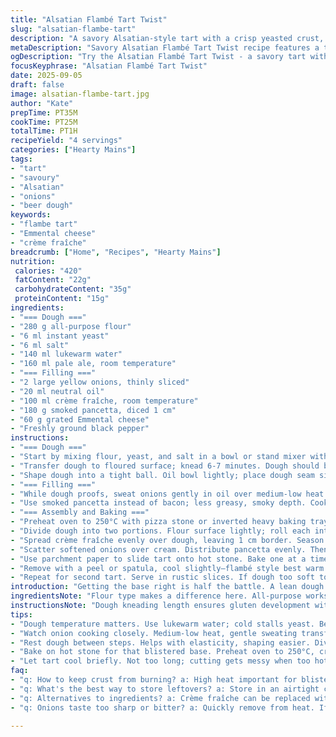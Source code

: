 ```yaml
---
title: "Alsatian Flambé Tart Twist"
slug: "alsatian-flambe-tart"
description: "A savory Alsatian-style tart with a crisp yeasted crust, tangy crème fraîche, caramelized onions, smoked pancetta, and a sharp Emmental twist instead of Gruyère. Dough blends beer and water for a light, airy texture. Baking on a hot stone ensures a blistered base, while the cheese melts into bubbling patches. Perfect for a relaxed meal with punchy savory notes and subtle maltiness. Adjust seasoning and timing by visual cues, avoiding common pitfalls like tough crust or burnt topping."
metaDescription: "Savory Alsatian Flambé Tart Twist recipe features a tangy filling and a crisp beer-infused dough; a culinary delight waiting to be made."
ogDescription: "Try the Alsatian Flambé Tart Twist - a savory tart with caramelized onions, pancetta, and Emmental cheese; an impressive addition to any meal."
focusKeyphrase: "Alsatian Flambé Tart Twist"
date: 2025-09-05
draft: false
image: alsatian-flambe-tart.jpg
author: "Kate"
prepTime: PT35M
cookTime: PT25M
totalTime: PT1H
recipeYield: "4 servings"
categories: ["Hearty Mains"]
tags:
- "tart"
- "savoury"
- "Alsatian"
- "onions"
- "beer dough"
keywords:
- "flambe tart"
- "Emmental cheese"
- "crème fraîche"
breadcrumb: ["Home", "Recipes", "Hearty Mains"]
nutrition: 
 calories: "420"
 fatContent: "22g"
 carbohydrateContent: "35g"
 proteinContent: "15g"
ingredients:
- "=== Dough ==="
- "280 g all-purpose flour"
- "6 ml instant yeast"
- "6 ml salt"
- "140 ml lukewarm water"
- "160 ml pale ale, room temperature"
- "=== Filling ==="
- "2 large yellow onions, thinly sliced"
- "20 ml neutral oil"
- "100 ml crème fraîche, room temperature"
- "180 g smoked pancetta, diced 1 cm"
- "60 g grated Emmental cheese"
- "Freshly ground black pepper"
instructions:
- "=== Dough ==="
- "Start by mixing flour, yeast, and salt in a bowl or stand mixer with dough hook. Slowly add water and beer; stir till it just comes together. Don’t rush the liquid addition—too fast, flour lumps. Stick to room-temp beer; cold stalls yeast."
- "Transfer dough to floured surface; knead 6-7 minutes. Dough should be soft, smooth, slightly tacky, not sticky. Too dry? Splash water sparingly; too wet? Dust flour in small doses. Avoid over-kneading; gluten development key for good rise but no rubbery crust."
- "Shape dough into a tight ball. Oil bowl lightly; place dough seam side down. Cover with damp cloth or plastic wrap sprayed with oil to prevent sticking. Let rise in warm spot (around 25°C) for about 1 hour 50 minutes. The goal: double volume, airy feel. Too cool—rise slows; warm spot near stove or oven is good."
- "=== Filling ==="
- "While dough proofs, sweat onions gently in oil over medium-low heat. Don’t let them brown right away; just translucent and soft, almost melting. This brings out sweetness without bitterness. Taste for seasoning; salty onions throw the balance off."
- "Use smoked pancetta instead of bacon; less greasy, smoky depth. Cook pancetta in separate pan over medium heat till edges crisp. Drain excess fat on paper towels."
- "=== Assembly and Baking ==="
- "Preheat oven to 250°C with pizza stone or inverted heavy baking tray on center rack. High heat critical for blistered bottom and crisp crust."
- "Divide dough into two portions. Flour surface lightly; roll each into an irregular oval roughly 35 x 20 cm. Not exact, rustic is fine. Place on parchment paper. Cover loosely with inverted baking sheet or plastic wrap. Let rest for 12-15 minutes. Short rest prevents dough shrinkage but allows slight relaxation for easy stretching."
- "Spread crème fraîche evenly over dough, leaving 1 cm border. Season generously with freshly cracked black pepper—this layers flavor sharply."
- "Scatter softened onions over cream. Distribute pancetta evenly. Then sprinkle grated Emmental instead of Gruyère for nuttier, gentler melt that doesn’t overpower."
- "Use parchment paper to slide tart onto hot stone. Bake one at a time, 7-12 minutes. Watch closely: edges should bubble golden brown, cheese should blister but not burn. The crust surface should feel dry and sound hollow when tapped lightly with spatula."
- "Remove with a peel or spatula, cool slightly—flambé style best warm but not scorched. Cuts easiest when rested briefly, topping gels slightly but still creamy."
- "Repeat for second tart. Serve in rustic slices. If dough too soft to shape properly, chill 10 minutes. If cheese browns too fast, tent with foil after 6 minutes to avoid bitterness."
introduction: "Getting the base right is half the battle. A lean dough that’s airy, light, with just enough chew, thanks to a beer-water combo and patient kneading. No shortcuts on fermentation; a cold kitchen spells dense crust. Onions not burnt but meltingly soft—sweetness pushing through. Pancetta swapped in to cut harsh fat of bacon, plus a smoky note balance. Cheese changed up to Emmental for that silken melt without heavy funk. Baking on hot stone—not a rack. Crucial. Results: crisp blistering, slightly charred edges, and topping that caramelizes in sweet spots. Timing by sight and sound, not a clock. Practicality over fancy schmancy."
ingredientsNote: "Flour type makes a difference here. All-purpose works fine but a blend with bread flour boosts chewiness. Instant yeast preferred for speed and control over rising. If no beer on hand, use one part sparkling water with a pinch of malt powder or a teaspoon sugar for fermentation lift. Pancetta replaces bacon for cleaner fat profile and punchy smokiness; guanciale also excellent if available. Emmental melts smoother and less oily than Gruyère, balancing the lardons. Crème fraîche temperature crucial; cold cream stiffens spread, temper it to room temp for smooth application and even cooking. Onion choice matters—yellow onions have natural sweetness; avoid reds to skip bitterness. Oil for sweating onions should be neutral so it doesn’t overpower aroma."
instructionsNote: "Dough kneading length ensures gluten development without toughening. Feel dough texture closely—too sticky or dry alters crumb. Resting dough between shaping limits contraction, letting stretches hold shape without sagging. Rolling oval shapes to irregular dimensions encourages uneven caramelization and rustic aesthetics. Sweating onions slowly, avoiding browning too early, unlocks sugars crucial for sweet-savory contrast. Pancetta crisped separately prevents greasy sogginess. Spreading crème fraîche evenly forms a moisture barrier preventing soggy dough base. Seasoning with fresh cracked pepper just before topping layers final flavor strike. Baking at 250°C with a stone simulates wood-fired heat; watch edges bubble and lightly char, cheese bubbling with patches turning golden but no black spots. Taking off fire precisely to avoid drying topping out. Let sit a few minutes pre-slicing to set and avoid topping sliding off."
tips:
- "Dough temperature matters. Use lukewarm water; cold stalls yeast. Beer should be at room temperature. Kneading? It's about texture. Soft, slightly tacky not sticky. Gradually add liquid for better incorporation. Too dry? A splash of water fixes that. Over-kneading leads to dense crust; aim for a light, airy feel."
- "Watch onion cooking closely. Medium-low heat, gentle sweating transforms them. Don't rush to brown; let them melt and soften. Sweet much better, balance all flavors. Taste for seasoning as you go. Too salty? Adjust. Pancetta crispy in a hot pan, less greasy than bacon. Drain on paper towels for crispiness."
- "Rest dough between steps. Helps with elasticity, shaping easier. Divide into two different portions, keep one covered while using the other. Relaxing lessens dough shrinkage, stretches easier. Parchment paper helps slide into the oven. If sticking, sprinkle flour. Parchment prevents burning once baking time starts."
- "Bake on hot stone for that blistered base. Preheat oven to 250°C, critical for crispy crust. Edges should bubble. Watch closely, time varies by the oven. Underbake slightly? Residual heat will carry over. Splash cold water in your oven for steam; influences crust texture. Remove gently to avoid soggy bottom."
- "Let tart cool briefly. Not too long; cutting gets messy when too hot. Texture changes as it sits. Creaminess maintained but gels just a touch. If cheese browning too fast, cover with foil midway. Lessen bitterness. If dough too soft, chill briefly before shaping into ovals. Works wonders."
faq:
- "q: How to keep crust from burning? a: High heat important for blistering. Underbake slightly at first. Monitor visually, checking edges. If browning occurs, tent with foil during the last few minutes; retains moisture without bitterness. Resting time helps; cool slightly lets crust support the filling."
- "q: What's the best way to store leftovers? a: Store in an airtight container in the fridge; reheat in oven, microwaving can make soggy. If cooling completely, freeze in slices. Wrap tightly to maintain texture. Thaw in the fridge first; then reheat until warm and edges crisp up."
- "q: Alternatives to ingredients? a: Crème fraîche can be replaced with sour cream or Greek yogurt slightly thinned. Pancetta swapped with bacon or smoked turkey for lighter fat. Cheese? Gouda works if you're in a bind but affects overall flavor profile. Adjust according to taste preferences."
- "q: Onions taste too sharp or bitter? a: Quickly remove from heat. If browned, flavor gets off. Sauté in neutral oil gently. Watch temperature; retaining sweetness is key. Shouldn't brown initially. Adjust cooking time, slow down method helps unlock their natural sugars for sweeter depth."

---
```

